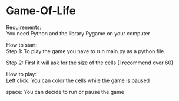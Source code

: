 # Game-Of-Life

Requirements: \
You need Python and the library Pygame on your computer


How to start: \
Step 1: To play the game you have to run main.py as a python file.

Step 2: First it will ask for the size of the cells (I recommend over 60)

How to play: \
Left click: You can color the cells while the game is paused

space: You can decide to run or pause the game
